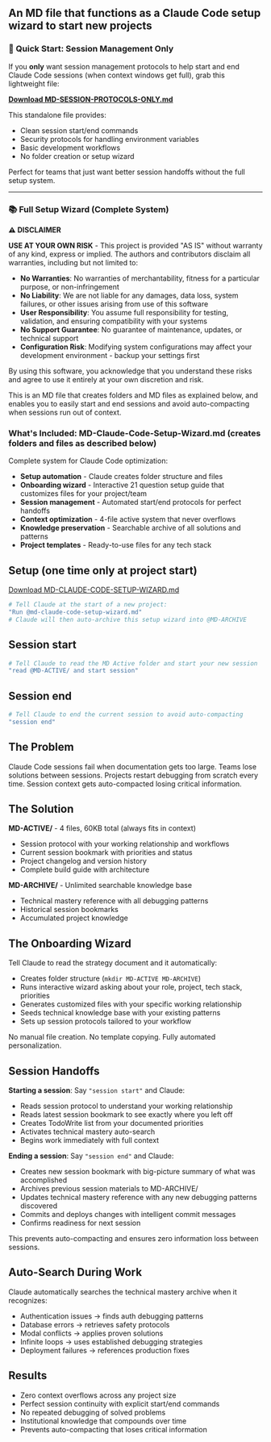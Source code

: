 ## An MD file that functions as a Claude Code setup wizard to start new projects

### 🚀 Quick Start: Session Management Only

If you **only** want session management protocols to help start and end Claude Code sessions (when context windows get full), grab this lightweight file:

**[Download MD-SESSION-PROTOCOLS-ONLY.md](https://raw.githubusercontent.com/marchoag/Claude-Code-Setup-Wizard-MD/main/MD-SESSION-PROTOCOLS-ONLY.md)**

This standalone file provides:
- Clean session start/end commands
- Security protocols for handling environment variables
- Basic development workflows
- No folder creation or setup wizard

Perfect for teams that just want better session handoffs without the full setup system.

---

### 📚 Full Setup Wizard (Complete System)
**⚠️ DISCLAIMER**

  **USE AT YOUR OWN RISK** - This project is provided "AS IS" without warranty of
   any kind, express or implied. The authors and contributors disclaim all
  warranties, including but not limited to:

  - **No Warranties**: No warranties of merchantability, fitness for a particular
   purpose, or non-infringement
  - **No Liability**: We are not liable for any damages, data loss, system
  failures, or other issues arising from use of this software
  - **User Responsibility**: You assume full responsibility for testing,
  validation, and ensuring compatibility with your systems
  - **No Support Guarantee**: No guarantee of maintenance, updates, or technical
  support
  - **Configuration Risk**: Modifying system configurations may affect your
  development environment - backup your settings first

  By using this software, you acknowledge that you understand these risks and
  agree to use it entirely at your own discretion and risk.

This is an MD file that creates folders and MD files as explained below, and enables you to easily start and end sessions and avoid auto-compacting when sessions run out of context.

  ### What's Included: MD-Claude-Code-Setup-Wizard.md (creates folders and files as described below)

  Complete system for Claude Code optimization:
  - **Setup automation** - Claude creates folder structure and files
  - **Onboarding wizard** - Interactive 21 question setup guide that customizes files for your project/team
  - **Session management** - Automated start/end protocols for perfect handoffs
  - **Context optimization** - 4-file active system that never overflows
  - **Knowledge preservation** - Searchable archive of all solutions and patterns
  - **Project templates** - Ready-to-use files for any tech stack

## Setup (one time only at project start)

[Download MD-CLAUDE-CODE-SETUP-WIZARD.md](https://raw.githubusercontent.com/marchoag/Claude-Code-Setup-Wizard-MD/main/MD-CLAUDE-CODE-SETUP-WIZARD.md)

  ```bash
  # Tell Claude at the start of a new project:
  "Run @md-claude-code-setup-wizard.md"
  # Claude will then auto-archive this setup wizard into @MD-ARCHIVE
```

## Session start

  ```bash
  # Tell Claude to read the MD Active folder and start your new session
  "read @MD-ACTIVE/ and start session"
```

## Session end

  ```bash
  # Tell Claude to end the current session to avoid auto-compacting
  "session end"
```


  ## The Problem

  Claude Code sessions fail when documentation gets too large. Teams lose solutions between sessions. Projects restart debugging from scratch every time. Session context gets auto-compacted losing
  critical information.

  ## The Solution

  **MD-ACTIVE/** - 4 files, 60KB total (always fits in context)
  - Session protocol with your working relationship and workflows
  - Current session bookmark with priorities and status
  - Project changelog and version history
  - Complete build guide with architecture

  **MD-ARCHIVE/** - Unlimited searchable knowledge base
  - Technical mastery reference with all debugging patterns
  - Historical session bookmarks
  - Accumulated project knowledge

  ## The Onboarding Wizard

  Tell Claude to read the strategy document and it automatically:
  - Creates folder structure (`mkdir MD-ACTIVE MD-ARCHIVE`)
  - Runs interactive wizard asking about your role, project, tech stack, priorities
  - Generates customized files with your specific working relationship
  - Seeds technical knowledge base with your existing patterns
  - Sets up session protocols tailored to your workflow

  No manual file creation. No template copying. Fully automated personalization.

  ## Session Handoffs

  **Starting a session**: Say `"session start"` and Claude:
  - Reads session protocol to understand your working relationship
  - Reads latest session bookmark to see exactly where you left off
  - Creates TodoWrite list from your documented priorities
  - Activates technical mastery auto-search
  - Begins work immediately with full context

  **Ending a session**: Say `"session end"` and Claude:
  - Creates new session bookmark with big-picture summary of what was accomplished
  - Archives previous session materials to MD-ARCHIVE/
  - Updates technical mastery reference with any new debugging patterns discovered
  - Commits and deploys changes with intelligent commit messages
  - Confirms readiness for next session

  This prevents auto-compacting and ensures zero information loss between sessions.

  ## Auto-Search During Work

  Claude automatically searches the technical mastery archive when it recognizes:
  - Authentication issues → finds auth debugging patterns
  - Database errors → retrieves safety protocols
  - Modal conflicts → applies proven solutions
  - Infinite loops → uses established debugging strategies
  - Deployment failures → references production fixes

 ## Results

  - Zero context overflows across any project size
  - Perfect session continuity with explicit start/end commands
  - No repeated debugging of solved problems
  - Institutional knowledge that compounds over time
  - Prevents auto-compacting that loses critical information

